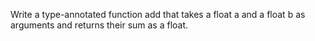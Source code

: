 Write a type-annotated function add that takes a float a and a float b as arguments and returns their sum as a float.


